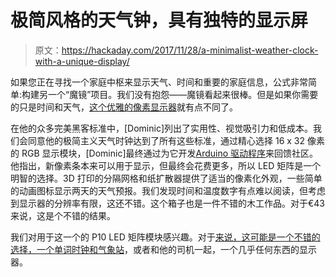 # 极简风格的天气钟，具有独特的显示屏

> 原文：<https://hackaday.com/2017/11/28/a-minimalist-weather-clock-with-a-unique-display/>

如果您正在寻找一个家庭中枢来显示天气、时间和重要的家庭信息，公式非常简单:构建另一个“魔镜”项目。我们没有抱怨——魔镜看起来很棒。但是如果你需要的只是时间和天气，[这个优雅的像素显示器](https://2dom.github.io/PixelTime/)就有点不同了。

在他的众多完美黑客标准中，[Dominic]列出了实用性、视觉吸引力和低成本。我们会同意他的极简主义天气时钟达到了所有这些标准，通过精心选择 16 x 32 像素的 RGB 显示模块，[Dominic]最终通过为它开发[Arduino 驱动程序](https://github.com/2dom/P10_matrix)来回馈社区。他指出，新像素条本来可以用于显示，但最终会花费更多，所以 LED 矩阵是一个明智的选择。3D 打印的分隔网格和纸扩散器提供了适当的像素化外观，一些简单的动画图标显示两天的天气预报。我们发现时间和温度数字有点难以阅读，但考虑到显示器的分辨率有限，这还不错。这个箱子也是一件不错的木工作品。对于€43 来说，这是个不错的结果。

我们对用于这一个的 P10 LED 矩阵模块感兴趣。对于[来说，这可能是一个不错的选择，一个单词时钟和气象站](https://hackaday.com/2016/04/27/slim-and-classy-word-clock-shows-the-weather-too/)，或者和他的司机一起，一个几乎任何东西的显示器。